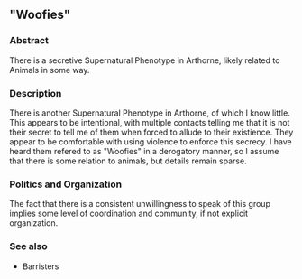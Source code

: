 ## "Woofies"
### Abstract
There is a secretive Supernatural Phenotype in Arthorne, likely related to Animals in some way.

### Description
There is another Supernatural Phenotype in Arthorne, of which I know little. This appears to be intentional, with multiple contacts telling me that it is not their secret to tell me of them when forced to allude to their existience. They appear to be comfortable with using violence to enforce this secrecy. I have heard them refered to as "Woofies" in a derogatory manner, so I assume that there is some relation to animals, but details remain sparse.

### Politics and Organization
The fact that there is a consistent unwillingness to speak of this group implies some level of coordination and community, if not explicit organization. 

### See also
- Barristers
